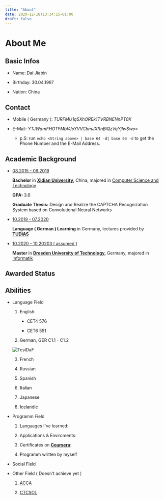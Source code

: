 ```yaml
---
title: "About"
date: 2020-12-18T13:34:15+01:00
draft: false 
---
```

	
# About Me

## Basic Infos

- Name: Dai Jiabin

- Birthday: 30.04.1997

- Nation: China

## Contact

- Mobile ( Germany ): _TURFMU1qSXhOREk1TVRBNENnPT0K_

- E-Mail: _YTJWamFHOTFMbVJoYVVCbmJXRnBiQzVqYjIwSwo=_
  
  - p.S: run `echo <String above> | base 64 -d| base 64 -d` to get the Phone Number and the E-Mail Address.

## Academic Background

- <u>08.2015 - 06.2019</u>
  
  __Bachelor__ in __[Xidian University](https://en.wikipedia.org/wiki/Xidian_University),__ China, majored in [Computer Science and Technology](https://cs.xidian.edu.cn/)

  __GPA:__ 3.6
  
  __Graduate Thesis:__ Design and Realize the CAPTCHA Recognization System based on Convolutional Neural Networks

- <u>10.2019 - 07.2020</u>

  __Language ( German ) Learning__ in Germany, lectures provided by __[TUDIAS](https://www.tudias.de/)__

- <u>10.2020 - 10.20203 ( assumed )</u>

  __Master__ in __[Dresden University of Technology](https://en.wikipedia.org/wiki/TU_Dresden),__ Germany, majored in [Informatik](https://tu-dresden.de/ing/informatik/forschung#)

## Awarded Status

## Abilities

- Language Field
  
  1. English
  
     - CET4 576
    
     - CET6 551

  2. German, GER C1.1 - C1.2

    ![TestDaF](/TestDaF.jpg)

  3. French
  
  4. Russian
  
  5. Spanish
  
  6. Italian

  7. Japanese
  
  8. Icelandic

- Programm Field

  1. Languages I've learned:

  2. Applications & Enviroments:
  
  3. Certificates on __[Coursera](https://www.coursera.org/):__
  
  4. Programm written by myself
   
- Social Field

- Other Field ( Doesn't achieve yet )

  1. [ACCA](https://www.accaglobal.com/gb/en.html)

  2. [CTCSOL](https://konfuzius-institut-heidelberg.de/sprachbereich/pruefungen/internationales-zertifikat-fuer-chinesischlehrer/)
